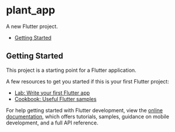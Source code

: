 # plant_app

A new Flutter project.

* [Getting Started](https://github.com/Kiet-Pham-Vo-Anh/Plant_App_UI/edit/main/README.md##Getting-Started)

## Getting Started

This project is a starting point for a Flutter application.

A few resources to get you started if this is your first Flutter project:

- [Lab: Write your first Flutter app](https://docs.flutter.dev/get-started/codelab)
- [Cookbook: Useful Flutter samples](https://docs.flutter.dev/cookbook)

For help getting started with Flutter development, view the
[online documentation](https://docs.flutter.dev/), which offers tutorials,
samples, guidance on mobile development, and a full API reference.
